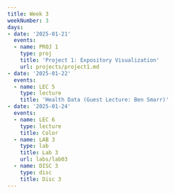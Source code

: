 ```yaml
---
title: Week 3
weekNumber: 3
days:
- date: '2025-01-21'
  events:
  - name: PROJ 1
    type: proj
    title: 'Project 1: Expository Visualization'
    url: projects/project1.md
- date: '2025-01-22'
  events:
  - name: LEC 5
    type: lecture
    title: 'Health Data (Guest Lecture: Ben Smarr)'
- date: '2025-01-24'
  events:
  - name: LEC 6
    type: lecture
    title: Color
  - name: LAB 3
    type: lab
    title: Lab 3
    url: labs/lab03
  - name: DISC 3
    type: disc
    title: Disc 3
---
```

